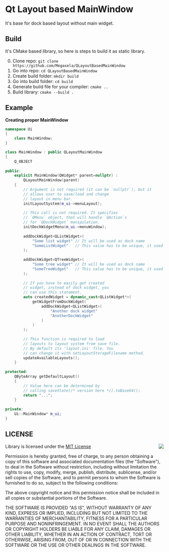 # Qt Layout based MainWindow
It's base for dock based layout without main widget.

## Build
It's CMake based library, so here is steps to build it as static library.

0. Clone repo: `git clone https://github.com/Megaxela/QLayoutBasedMainWindow`
0. Go into repo: `cd QLayoutBasedMainWindow`
0. Create build folder: `mkdir build`
0. Go into build folder: `cd build`
0. Generate build file for your compiler: `cmake ..`
0. Build library: `cmake --build .` 

## Example
**Creating proper MainWindow**

```cpp
namespace Ui
{
    class MainWindow;
}

class MainWindow : public QLayoutMainWindow
{
    Q_OBJECT
    
public:
    explicit MainWindow(QWidget* parent=nullptr) : 
        QLayoutMainWindow(parent)
    {
        // Argument is not required (it can be `nullptr`), but it
        // allows user to save/load and change
        // layout in menu bar.
        initLayoutSystem(m_ui->menuLayout);
        
        // This call is not required. It specifies
        // `QMenu` object, that will handle `QAction`s 
        // for `QDockWidget` manipulation.
        initDockWidgetMenu(m_ui->menuWindow);
    
        addDockWidget<QListWidget>(
            "Some list widget" // It will be used as dock name
            "SomeListWidget"   // This value has to be unique, it used for save/load.
        );
        
        addDockWidget<QTreeWidget>(
            "Some tree widget" // It will be used as dock name
            "SomeTreeWidget"   // This value has to be unique, it used for save/load.
        );
        
        // If you have to easily get created 
        // widget, instead of dock widget, you 
        // can use this statement.
        auto createdWidget = dynamic_cast<QListWidget*>(
            getWidgetFromDockWidget(
                addDockWidget<QListWidget>(
                    "Another dock widget"
                    "AnotherDockWidget"
                )
            )
        );
        
        // This function is required to load
        // layouts to layout system from save file.
        // By default its 'layout.ini' file. You
        // can change it with setLayoutStorageFilename method.
        updateAvailableLayouts();
    }
    
protected:
    QByteArray getDefaultLayout()
    {
        // Value here can be determined by 
        // calling saveState(/* version here */).toBase64();
        return "...";
    }
    
private:
    Ui::MainWindow* m_ui;
}
```

## LICENSE

<img align="right" src="http://opensource.org/trademarks/opensource/OSI-Approved-License-100x137.png">

Library is licensed under the [MIT License](https://opensource.org/licenses/MIT) 

Permission is hereby granted, free of charge, to any person obtaining a copy
of this software and associated documentation files (the "Software"), to deal
in the Software without restriction, including without limitation the rights
to use, copy, modify, merge, publish, distribute, sublicense, and/or sell
copies of the Software, and to permit persons to whom the Software is
furnished to do so, subject to the following conditions:

The above copyright notice and this permission notice shall be included in all
copies or substantial portions of the Software.

THE SOFTWARE IS PROVIDED "AS IS", WITHOUT WARRANTY OF ANY KIND, EXPRESS OR
IMPLIED, INCLUDING BUT NOT LIMITED TO THE WARRANTIES OF MERCHANTABILITY,
FITNESS FOR A PARTICULAR PURPOSE AND NONINFRINGEMENT. IN NO EVENT SHALL THE
AUTHORS OR COPYRIGHT HOLDERS BE LIABLE FOR ANY CLAIM, DAMAGES OR OTHER
LIABILITY, WHETHER IN AN ACTION OF CONTRACT, TORT OR OTHERWISE, ARISING FROM,
OUT OF OR IN CONNECTION WITH THE SOFTWARE OR THE USE OR OTHER DEALINGS IN THE
SOFTWARE.
